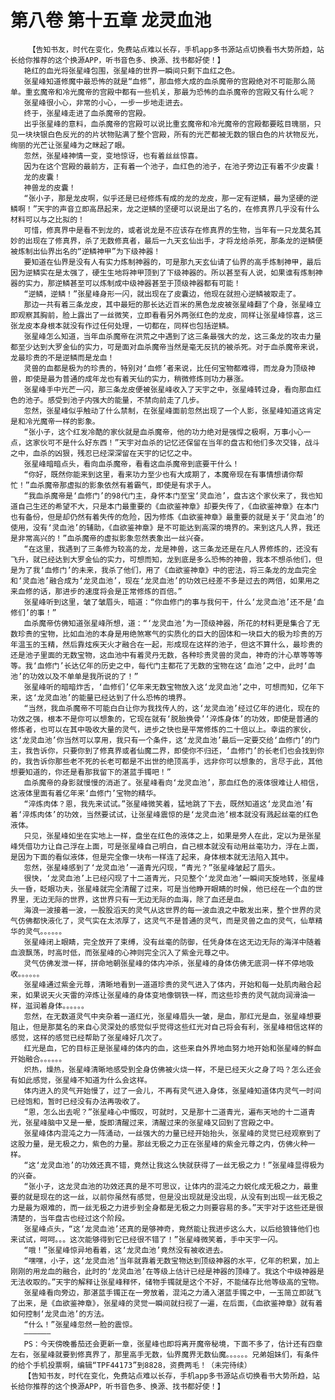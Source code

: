 # 第八卷 第十五章 龙灵血池
        【告知书友，时代在变化，免费站点难以长存，手机app多书源站点切换看书大势所趋，站长给你推荐的这个换源APP，听书音色多、换源、找书都好使！】
       艳红的血光将张星峰包围，张星峰的世界一瞬间只剩下血红之色。
       张星峰知道修魔中最恐怖的就是“血修”，那血修大成的血杀魔帝的宫殿绝对不可能那么简单。重玄魔帝和冷光魔帝的宫殿中都有一些机关，那最为恐怖的血杀魔帝的宫殿又有什么呢？
       张星峰很小心，非常的小心，一步一步地走进去。
       终于，张星峰走进了血杀魔帝的宫殿。
       出乎张星峰的意料，血杀魔帝的宫殿可以说比重玄魔帝和冷光魔帝的宫殿都要眩目瑰丽，只见一块块银白色反光的的片状物贴满了整个宫殿，所有的光芒都被无数的银白色的片状物反光，绚丽的光芒让张星峰为之眯起了眼。
       忽然，张星峰神情一变，变地惊讶，也有着丝丝惊喜。
       因为在这个宫殿的最前方，正有着一个池子，血红色的池子，在池子旁边正有着不少皮囊！
       龙的皮囊！
       神兽龙的皮囊！
       “张小子，那是龙皮啊，似乎还是已经修炼有成的龙的龙皮，那一定有逆鳞，最为坚硬的逆鳞啊！”天宇的声音立即高昂起来，龙之逆鳞的坚硬可以说是出了名的，在修真界几乎没有什么材料可以与之比拟的！
       可惜，修真界中是看不到龙的，或者说龙是不应该存在修真界的生物，当年有一只龙莫名其妙的出现在了修真界，杀了无数修真者，最后一九天玄仙出手，才将龙给杀死，那条龙的逆鳞便被炼制出仙界出名的“逆鳞神甲”为下级神器！
       要知道在仙界是没有人有实力炼制神器的，可是那九天玄仙请了仙界的高手炼制神甲，最后因为逆鳞实在是太强了，硬生生地将神甲顶到了下级神器的。所以甚至有人说，如果谁有炼制神器的实力，那逆鳞甚至可以炼制成中级神器甚至于顶级神器都有可能！
       “逆鳞，逆鳞！”张星峰身形一闪，就出现在了皮囊边，他现在就担心逆鳞被取走了。
       那边一共有着三条龙皮，其中最短的那长达近百米的黑色龙皮被张星峰翻了个身，张星峰立即观察其胸前，脸上露出了一丝微笑，立即看看另外两张红色的龙皮，同样让张星峰惊喜，这三张龙皮本身根本就没有作过任何处理，一切都在，同样也包括逆鳞。
       张星峰怎么知道，当年血杀魔帝在洪荒之中遇到了这三条最强大的龙，这三条龙的攻击力量都至少达到大罗金仙的实力，可是面对血杀魔帝当然是毫无反抗的被杀死。对于血杀魔帝来说，龙最珍贵的不是逆鳞而是龙血！
       灵兽的血都是极为的珍贵的，特别对‘血修’者来说，比任何宝物都难得，而龙身为顶级神兽，即使是最为普通的成年龙也有着天仙的实力，稍微修炼则功力暴涨。
       张星峰手中光芒一闪，那三条龙皮便被张星峰收入了天宇之中，张星峰转过身，看向那血红色的池子。感受到池子内强大的能量，不禁向前走了几步。
       忽然，张星峰似乎触动了什么禁制，在张星峰面前忽然出现了一个人影，张星峰知道这肯定是和冷光魔帝一样的影象。
       “张小子，这个红发冷酷的家伙就是血杀魔帝，他的功力绝对是强悍之极啊，万事小心一点，这家伙可不是什么好东西！”天宇对血杀的记忆还保留在当年的盘古和他们多次交锋，战斗之中，血杀的凶狠，残忍已经深深留在天宇的记忆之中。
       张星峰暗暗点头，看向血杀魔帝，看看这血杀魔帝到底要干什么！
       “你好，既然你能来到这里，看来功力至少也有大成期了，本魔帝现在有事情想请你帮忙！”血杀魔帝那虚拟的影象依然有着霸气，即使是有求于人。
       “我血杀魔帝是‘血修门’的98代门主，身怀本门至宝‘灵血池’，盘古这个家伙来了，我也知道自己生还的希望不大，只是本门最重要的《血欲鉴神章》却要失传了，《血欲鉴神章》在本门也有备份，但是却仍然有着失传的危险，因为修炼《血欲鉴神章》最重要的就是关于‘灵血池’的使用，没有‘灵血池’的辅助，《血欲鉴神章》是不可能达到高深的境界的。来到这凡人界，我还是非常高兴的！”血杀魔帝的虚拟影象忽然表象出一丝兴奋。
       “在这里，我遇到了三条修为较高的龙，龙是神兽，这三条龙还是在凡人界修炼的，还没有飞升，就已经达到大罗金仙的实力，可想而知，龙到底是多么恐怖的神兽，我本不想杀他们，但是为了我‘血修门’的未来，我杀了他们，用了《血欲鉴神章》中的密法，将三条龙的龙血完全和‘灵血池’融合成为‘龙灵血池’，现在‘龙灵血池’的功效已经差不多是过去的两倍，如果用之来血修的话，那进步的速度将会是正常修炼的百倍。”
       张星峰听到这里，皱了皱眉头，暗道：“你血修门的事与我何干，什么‘龙灵血池’还不是‘血修们’的事！”
       血杀魔帝仿佛知道张星峰所想，道：“‘龙灵血池’为一顶级神器，所花的材料更是集合了无数珍贵的宝物，比如血池的本身是用绝煞寒气的实质化的巨大的固体和一块巨大的极为珍贵的万年温玉的玉精，然后靠炫疾天火才融合在一起，形成现在这样的池子，但这不算什么，最珍贵的还是池子里面的无数宝物，这血池中有着灵丹无数，各种珍贵灵兽的灵血，神奇的汁心草等等等等。我‘血修门’长达亿年的历史之中，每代门主都花了无数的宝物在这‘血池’之中，此时‘血池’的功效以及不单单是我所说的了！”
       张星峰听的暗暗炸舌，‘血修们’亿年来无数宝物放入这‘龙灵血池’之中，可想而知，亿年下来，这‘龙灵血池’的能量已经达到了什么恐怖的境界。
       “当然，我血杀魔帝不可能白白让你为我找传人的，这‘龙灵血池’经过亿年的进化，现在的功效之强，根本不是你可以想象的，它现在就有‘脱胎换骨’‘淬炼身体’的功效，即使是普通的修炼者，也可以在其中吸收大量的灵气，进步之快也是平常修炼的二十倍以上。幸运的家伙，这‘龙灵血池’你当然可以享用，我只有一个条件，这‘龙灵血池’最后一定要交给‘血修门’的门主，我告诉你，只要你到了修真界或者仙魔二界，即使你不归还，‘血修门’的长老们也会找到你的，我告诉你那些老不死的长老可都是不出世的绝顶高手，远非你可以想象的，言尽于此，其他想要知道的，你还是看那我留下的湛蓝手镯吧！”
       血杀魔帝的身影就慢慢的消逝了。张星峰看向‘龙灵血池’，那血红色的液体很难让人相信，这液体里面有着亿年来‘血修门’宝物的精华。
       “淬炼肉体？恩，我先来试试。”张星峰微笑着，猛地跳了下去，既然知道这‘龙灵血池’有着‘淬炼肉体’的功效，当然要试试，让张星峰震惊的是‘龙灵血池’根本就没有溅起丝毫的红色液体。
       只见，张星峰如坐在实地上一样，盘坐在红色的液体之上，如果是旁人在此，定以为是张星峰凭借功力让自己浮在上面，可是张星峰自己明白，自己根本就没有动用丝毫功力，浮在上面，是因为下面的看似液体，但是完全像一块布一样连了起来，身体根本就无法陷入其中。
       忽然，张星峰感到了‘龙灵血池’一道青光闪现，“青光？”张星峰皱起了眉头。
       很快，‘龙灵血池’上已经闪现了十二道青光，只见整个‘龙灵血池’一瞬间天旋地转，张星峰头一昏，眨眼功夫，张星峰就完全清醒了过来，可是当他睁开眼睛的时候，他已经在一个血的世界里，无边无际的世界，这世界只有一无边无际的血海，除了血还是血。
       海浪一波接着一波，一股股滔天的灵气从这世界的每一波血浪之中散发出来，整个世界的灵气仿佛都快液化了，灵气实在太浓厚了，这灵气不是普通的灵气，而是灵兽之血的灵气，仙草精华的灵气。。。。。。
       张星峰闭上眼睛，完全放开了束缚，没有丝毫的防御，任凭身体在这无边无际的海洋中随着血浪飘荡，时高时低，而张星峰的心神则完全沉入了紫金元尊之中。
       灵气仿佛发泄一样，拼命地朝张星峰的体内冲杀，张星峰的身体仿佛无底洞一样不停地吸收。。。。。。
       张星峰通过紫金元尊，清晰地看到一道道珍贵的灵气进入了体内，开始和每一处肌肉融合起来，如果说天火天雷的淬炼让张星峰的身体变地像钢铁一样，而这些珍贵的灵气就向润滑油一样，滋润着身体。。。。。。
       忽然，在无数道灵气中夹杂着一道红光，张星峰眉头一皱，是血，那红光是血，张星峰想要阻止，但是那莫名的来自心灵深处的感觉似乎觉得这些红光对自己将会有利，张星峰相信这样的感觉，这样的感觉已经帮助了张星峰好几次了。
       红光是血，它的目标正是张星峰的体内的血，这些来自外界地血努力地开始和张星峰的鲜血开始融合。。。。。。
       炽热，燥热，张星峰清晰地感受到全身仿佛被火烧一样，不是已经天火之身了吗？怎么还会有如此感觉，张星峰不知道为什么会这样。
       体内进入的灵气开始慢了，过了一会儿，不再有灵气进入身体，张星峰知道体内灵气一时间已经饱和，暂时已经没有办法再吸收了。
       “恩，怎么出去呢？”张星峰心中慨叹，可就时，又是那十二道青光，遍布天地的十二道青光，张星峰脑中又是一晕，旋即清醒过来，清醒过来的张星峰又回到了宫殿之中。
       张星峰体内混沌之力一阵涌动，一丝强大的力量已经开始抬头，张星峰的灵觉已经观察到了这股力量，是无极之力，紫色的力量。那丝无极之力正在张星峰的紫金元尊之内，仿佛火种一样。
       “这‘龙灵血池’的功效还真不错，竟然让我这么快就获得了一丝无极之力！”张星峰显得极为的兴奋。
       “张小子，这龙灵血池的功效还真的是不可思议，让体内的混沌之力蜕化成无极之力，最重要的就是现在的这一丝，以前你虽然有感觉，但是没出现就是没出现，从没有到出现一丝无极之力是最为艰难的，而一丝无极之力进步到全身都是无极之力则要容易的多。”天宇对于这些还是很清楚的，当年盘古也经过这个阶段。
       张星峰点头，“这‘龙灵血池’还真的是够神奇，竟然能让我进步这么大，以后给狼锋他们也来试试，呵呵。。。这次能够得到它已经很不错了！”张星峰微笑着，手中天宇一闪。
       “哦！”张星峰惊异地看着，这‘龙灵血池’竟然没有被收进去。
       “嘿嘿，小子，这‘龙灵血池’当年就靠着无数宝物达到顶级神器的水平，亿年的积累，加上刚刚的用龙血的融合，此时的‘龙灵血池’在等级上估计已经是神器的顶峰了。我这个中级神器是无法收取的。”天宇的解释让张星峰释怀，储物手镯就是这个不好，不能储存比他等级高的宝物。
       张星峰看向旁边，那湛蓝手镯正在一旁放着，混沌之力涌入湛蓝手镯之中，一玉简立即就飞了出来，是《血欲鉴神章》，张星峰的灵觉一瞬间就扫视了一遍，在后面，《血欲鉴神章》就有着如何控制‘龙灵血池’的方法。
       “什么！”张星峰忽然一脸的震惊。
       ——————
       PS：今天傍晚番茄还会更新一章，张星峰也即将离开魔帝秘境，下面不多了，估计还有四章左右，张星峰就要到修真界了，那里高手无数，仙界魔界无数仙魔。。。。。。兄弟姐妹们，有条件的给个手机投票啊，编辑“TPF44173”到8828，资费两毛！（未完待续）
       【告知书友，时代在变化，免费站点难以长存，手机app多书源站点切换看书大势所趋，站长给你推荐的这个换源APP，听书音色多、换源、找书都好使！】